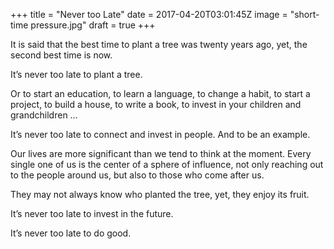 +++
title = "Never too Late"
date = 2017-04-20T03:01:45Z
image = "short-time pressure.jpg"
draft = true
+++


It is said that the best time to plant a tree was twenty years ago, 
yet, the second best time is now. 

It’s never too late to plant a tree.

Or to start an education, to learn a language, to change a habit, to start a project, to build a house, to write a book, to invest in your children and grandchildren …

It’s never too late to connect and invest in people. And to be an example.

Our lives are more significant than we tend to think at the moment. Every single one of us is the center of a sphere of influence, not only reaching out to the people around us, but also to those who come after us.

They may not always know who planted the tree, yet, they enjoy its fruit. 

It’s never too late to invest in the future.

It’s never too late to do good.